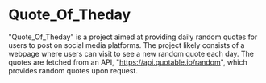 # Quote_Of_Theday
"Quote_Of_Theday" is a project aimed at providing daily random quotes for users to post on social media platforms. The project likely consists of a webpage where users can visit to see a new random quote each day. The quotes are fetched from an API, "https://api.quotable.io/random", which provides random quotes upon request.
